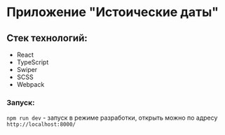 # Приложение "Истоические даты"

## Стек технологий:

- React
- TypeScript
- Swiper
- SCSS
- Webpack

### Запуск:

`npm run dev` - запуск в режиме разработки, открыть можно по адресу `http://localhost:8000/`
